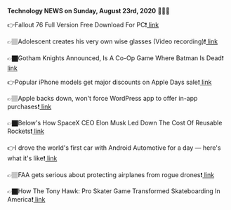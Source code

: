 <b>Technology NEWS on Sunday, August 23rd, 2020</b> 📡📡📡 

👉Fallout 76 Full Version Free Download For PC❗️<a href='https://techblock.club/?p=6771'> link</a>

👉🏽Adolescent creates his very own wise glasses (Video recording)❗️<a href='https://techblock.club/?p=6773'> link</a>

👉🏿Gotham Knights Announced, Is A Co-Op Game Where Batman Is Dead❗️<a href='https://techblock.club/?p=6775'> link</a>

👉Popular iPhone models get major discounts on Apple Days sale❗️<a href='https://techblock.club/?p=6777'> link</a>

👉🏽Apple backs down, won't force WordPress app to offer in-app purchases❗️<a href='https://techblock.club/?p=6779'> link</a>

👉🏿Below's How SpaceX CEO Elon Musk Led Down The Cost Of Reusable Rockets❗️<a href='https://techblock.club/?p=6781'> link</a>

👉I drove the world's first car with Android Automotive for a day — here's what it's like❗️<a href='https://techblock.club/?p=6783'> link</a>

👉🏽FAA gets serious about protecting airplanes from rogue drones❗️<a href='https://techblock.club/?p=6785'> link</a>

👉🏿How The Tony Hawk: Pro Skater Game Transformed Skateboarding In America❗️<a href='https://techblock.club/?p=6787'> link</a>

